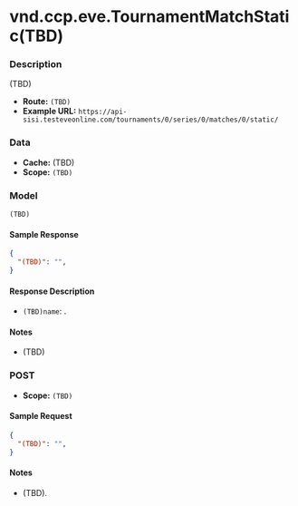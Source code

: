 # vnd.ccp.eve.TournamentMatchStatic(TBD) 

### Description
(TBD)


- **Route:** `(TBD)`
- **Example URL:** `https://api-sisi.testeveonline.com/tournaments/0/series/0/matches/0/static/`

### Data

- **Cache:** (TBD)
- **Scope:** `(TBD)`

### Model
```
(TBD)
```

#### Sample Response

```json
{
  "(TBD)": "",
}
```

#### Response Description

- `(TBD)name`: .

#### Notes

- (TBD)

### POST

- **Scope:** `(TBD)`

#### Sample Request

```json
{
  "(TBD)": "",
}
```

#### Notes

- (TBD).


